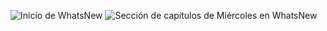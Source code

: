![Inicio de WhatsNew](https://github.com/claudiasilvestre/WhatsNew/public/img/Inicio.PNG)
![Sección de capítulos de Miércoles en WhatsNew](https://github.com/claudiasilvestre/WhatsNew/public/img/Capítulos.PNG)
